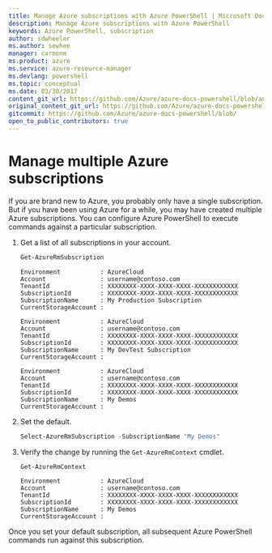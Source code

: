 ```yaml
---
title: Manage Azure subscriptions with Azure PowerShell | Microsoft Docs
description: Manage Azure subscriptions with Azure PowerShell
keywords: Azure PowerShell, subscription
author: sdwheeler
ms.author: sewhee
manager: carmonm
ms.product: azure
ms.service: azure-resource-manager
ms.devlang: powershell
ms.topic: conceptual
ms.date: 03/30/2017
content_git_url: https://github.com/Azure/azure-docs-powershell/blob/anne052617/azureps-cmdlets-docs/ResourceManager/docs-conceptual/3.8.0/manage-subscriptions-azureps.md
original_content_git_url: https://github.com/Azure/azure-docs-powershell/blob/anne052617/azureps-cmdlets-docs/ResourceManager/docs-conceptual/3.8.0/manage-subscriptions-azureps.md
gitcommit: https://github.com/Azure/azure-docs-powershell/blob/
open_to_public_contributors: true
---
```


# Manage multiple Azure subscriptions

If you are brand new to Azure, you probably only have a single subscription. But if you have been
using Azure for a while, you may have created multiple Azure subscriptions. You can configure Azure
PowerShell to execute commands against a particular subscription.

1. Get a list of all subscriptions in your account.

    ```powershell
    Get-AzureRmSubscription
    ```

    ```
    Environment           : AzureCloud
    Account               : username@contoso.com
    TenantId              : XXXXXXXX-XXXX-XXXX-XXXX-XXXXXXXXXXXX
    SubscriptionId        : XXXXXXXX-XXXX-XXXX-XXXX-XXXXXXXXXXXX
    SubscriptionName      : My Production Subscription
    CurrentStorageAccount :

    Environment           : AzureCloud
    Account               : username@contoso.com
    TenantId              : XXXXXXXX-XXXX-XXXX-XXXX-XXXXXXXXXXXX
    SubscriptionId        : XXXXXXXX-XXXX-XXXX-XXXX-XXXXXXXXXXXX
    SubscriptionName      : My DevTest Subscription
    CurrentStorageAccount :

    Environment           : AzureCloud
    Account               : username@contoso.com
    TenantId              : XXXXXXXX-XXXX-XXXX-XXXX-XXXXXXXXXXXX
    SubscriptionId        : XXXXXXXX-XXXX-XXXX-XXXX-XXXXXXXXXXXX
    SubscriptionName      : My Demos
    CurrentStorageAccount :
    ```

2. Set the default.

    ```powershell
    Select-AzureRmSubscription -SubscriptionName "My Demos"
    ```

3. Verify the change by running the `Get-AzureRmContext` cmdlet.

    ```powershell
    Get-AzureRmContext
    ```

    ```
    Environment           : AzureCloud
    Account               : username@contoso.com
    TenantId              : XXXXXXXX-XXXX-XXXX-XXXX-XXXXXXXXXXXX
    SubscriptionId        : XXXXXXXX-XXXX-XXXX-XXXX-XXXXXXXXXXXX
    SubscriptionName      : My Demos
    CurrentStorageAccount :
    ```

Once you set your default subscription, all subsequent Azure PowerShell commands run against this
subscription.
